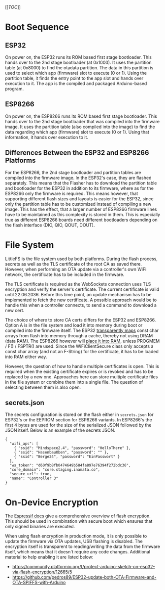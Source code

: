 [[_TOC_]]

# Boot Sequence

## ESP32

On power on, the ESP32 runs its ROM based first stage bootloader. This hands over to the 2nd stage bootloader (at <span dir="">0x1000</span>). It uses the partition table (at <span dir="">0x8000</span>) to find the otadata partition. The data in this partition is used to select which app (firmware) slot to execute (0 or 1). Using the partition table, it finds the entry point to the app slot and hands over execution to it. The app is the compiled and packaged Arduino-based program.

## ESP8266

On power on, the ESP8266 runs its ROM based first stage bootloader. This hands over to the 2nd stage bootloader that was compiled into the firmware image. It uses the partition table (also compiled into the image) to find the data regarding which app (firmware) slot to execute (0 or 1). Using that information, it hands over execution to it.

## Differences Between the ESP32 and ESP8266 Platforms

For the ESP8266, the 2nd stage bootloader and partition tables are compiled into the firmware image. In the ESP32's case, they are flashed separately. This means that the Flasher has to download the partition table and bootloader for the ESP32 in addition to its firmware, where as for the ESP8266 only the firmware is required. This means however, that supporting different flash sizes and layouts is easier for the ESP32, since only the partition table has to be customized instead of compiling a new image. This has the effect, that a larger number of ESP8266 firmware lines have to be maintained as this complexity is stored in them. This is especially true as different ESP8266 boards need different bootloaders depending on the flash interface (DIO, QIO, QOUT, DOUT).

# File System

LittleFS is the file system used by both platforms. During the flash process, secrets as well as the TLS certificate of the root CA as saved there. However, when performing an OTA update via a controller's own WiFi network, the certificate has to be included in the firmware.

The TLS certificate is required as the WebSockets connection uses TLS encryption and verify the server's certificate. The current certificate is valid until 22.06.2036. Before this time point, an update mechanism has to be implemented to fetch the new certificate. A possible approach would be to handle this when a controller connects, to send a command to download a new cert.

The choice of where to store CA certs differs for the ESP32 and ESP8266. Option A is in the file system and load it into memory during boot or compiled into the firmware itself. The ESP32 [transparently maps](https://docs.espressif.com/projects/esp-idf/en/latest/esp32/api-guides/memory-types.html#drom-data-stored-in-flash) const char arrays from flash into memory through a cache, thereby not using DRAM (data RAM). The ESP8266 however will [place it into RAM](https://arduino-esp8266.readthedocs.io/en/latest/PROGMEM.html), unless PROGMEM / F() / FSPTR() are used. Since the WiFiClientSecure class only accepts a const char array (and not an F-String) for the certificate, it has to be loaded into RAM either way.

However, the question of how to handle multiple certificates is open. This is required when the existing certificate expires or is revoked and has to be replaced by a new one. Approaches here can store multiple certificate files in the file system or combine them into a single file. The question of selecting between them is also open.

## secrets.json

The secrets configuration is stored on the flash either in `secrets.json` for ESP32's or the EEPROM section for ESP8266 variants. In ESP8266's the first 4 bytes are used for the size of the serialized JSON followed by the JSON itself. Below is an example of the secrets JSON.

```
{
  "wifi_aps": [
    { "ssid": "Mindspace2.4", "password": "HelloThere" },
    { "ssid": "HasenbauOben", "password": "" },
    { "ssid": "Berge24", "password": "EinPasswort" }
  ],
  "ws_token": "d60f9b8fb0474649b584fa897e76394f272bdc36",
  "core_domain": "core.staging.inamata.co",
  "secure_url": true,
  "name": "Controller 3"
}
```

# On-Device Encryption

The [Espressif docs](https://docs.espressif.com/projects/esp-idf/en/latest/esp32/security/flash-encryption.html) give a comprehensive overview of flash encryption. This should be used in combination with secure boot which ensures that only signed binaries are executed.

When using flash encryption in production mode, it is only possible to update the firmware via OTA updates, USB flashing is disabled. The encryption itself is transparent to reading/writing the data from the firmware itself, which means that it doesn't require any code changes. Additional material to help enabling it are listed below:

- https://community.platformio.org/t/protect-arduino-sketch-on-esp32-via-flash-encryption/12665/5
- https://github.com/pedros89/ESP32-update-both-OTA-Firmware-and-OTA-SPIFFS-with-Arduino